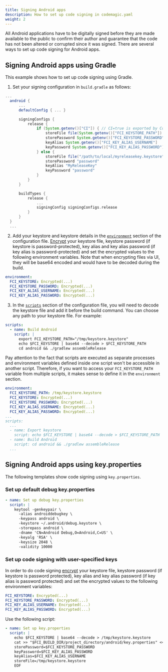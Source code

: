 ```yaml
---
title: Signing Android apps
description: How to set up code signing in codemagic.yaml
weight: 2
---
```


All Android applications have to be digitally signed before they are made available to the public to confirm their author and guarantee that the code has not been altered or corrupted since it was signed. There are several ways to set up code signing for Android apps.

## Signing Android apps using Gradle

This example shows how to set up code signing using Gradle.

1. Set your signing configuration in `build.gradle` as follows:

```gradle
...
  android {
      ...
      defaultConfig { ... }

      signingConfigs {
          release {
              if (System.getenv()["CI"]) { // CI=true is exported by Codemagic
                  storeFile file(System.getenv()["FCI_KEYSTORE_PATH"])
                  storePassword System.getenv()["FCI_KEYSTORE_PASSWORD"]
                  keyAlias System.getenv()["FCI_KEY_ALIAS_USERNAME"]
                  keyPassword System.getenv()["FCI_KEY_ALIAS_PASSWORD"]
              } else {
                  storeFile file("/path/to/local/myreleasekey.keystore")
                  storePassword "password"
                  keyAlias "MyReleaseKey"
                  keyPassword "password"
              }
          }
      }

      buildTypes {
          release {
              ...
              signingConfig signingConfigs.release
          }
      }
  }
  ...
```
2. Add your keystore and keystore details in the [`environment`](../getting-started/yaml#environment) section of the configuration file. [Encrypt](../building/encrypting/#encrypting-sensitive-data) your keystore file, keystore password (if keystore is password-protected), key alias and key alias password (if key alias is password-protected) and set the encrypted values to the following environment variables. Note that when encrypting files via UI, they will be base64 encoded and would have to be decoded during the build.

```yaml
environment:  
  FCI_KEYSTORE: Encrypted(...)
  FCI_KEYSTORE_PASSWORD: Encrypted(...)
  FCI_KEY_ALIAS_USERNAME: Encrypted(...)
  FCI_KEY_ALIAS_PASSWORD: Encrypted(...)
```

3. In the [`scripts`](../getting-started/yaml#scripts) section of the configuration file, you will need to decode the keystore file and add it before the build command. You can choose any path to your keystore file. For example:

```yaml
scripts:
  - name: Build Android
    script: |
      export FCI_KEYSTORE_PATH="/tmp/keystore.keystore"
      echo $FCI_KEYSTORE | base64 --decode > $FCI_KEYSTORE_PATH
      cd android && ./gradlew assembleRelease
```

Pay attention to the fact that scripts are executed as separate processes and environment variables defined inside one script won't be accessible in another script. Therefore, if you want to access your `FCI_KEYSTORE_PATH` variable from multiple scripts, it makes sense to define it in the `environment` section.

```yaml
environment:  
  FCI_KEYSTORE_PATH: /tmp/keystore.keystore
  FCI_KEYSTORE: Encrypted(...)
  FCI_KEYSTORE_PASSWORD: Encrypted(...)
  FCI_KEY_ALIAS_USERNAME: Encrypted(...)
  FCI_KEY_ALIAS_PASSWORD: Encrypted(...)
...
scripts:
  ...
  - name: Export keystore
    script: echo $FCI_KEYSTORE | base64 --decode > $FCI_KEYSTORE_PATH
  - name: Build Android
    script: cd android && ./gradlew assembleRelease
  ...
```

## Signing Android apps using key.properties

The following templates show code signing using `key.properties`.

### Set up default debug key.properties

```yaml
- name: Set up debug key.properties
  script: |
    keytool -genkeypair \
      -alias androiddebugkey \
      -keypass android \
      -keystore ~/.android/debug.keystore \
      -storepass android \
      -dname 'CN=Android Debug,O=Android,C=US' \
      -keyalg 'RSA' \
      -keysize 2048 \
      -validity 10000
```
### Set up code signing with user-specified keys

In order to do code signing [encrypt](../building/encrypting/#encrypting-sensitive-data) your keystore file, keystore password (if keystore is password protected), key alias and key alias password (if key alias is password protected) and set the encrypted values to the following environment variables:

```yaml
FCI_KEYSTORE: Encrypted(...)
FCI_KEYSTORE_PASSWORD: Encrypted(...)
FCI_KEY_ALIAS_USERNAME: Encrypted(...)
FCI_KEY_ALIAS_PASSWORD: Encrypted(...)
```

Use the following script:

```yaml
- name: Set up key.properties
  script: |
    echo $FCI_KEYSTORE | base64 --decode > /tmp/keystore.keystore
    cat >> "$FCI_BUILD_DIR/project_directory/android/key.properties" <<EOF
    storePassword=$FCI_KEYSTORE_PASSWORD
    keyPassword=$FCI_KEY_ALIAS_PASSWORD
    keyAlias=$FCI_KEY_ALIAS_USERNAME
    storeFile=/tmp/keystore.keystore
    EOF
```
